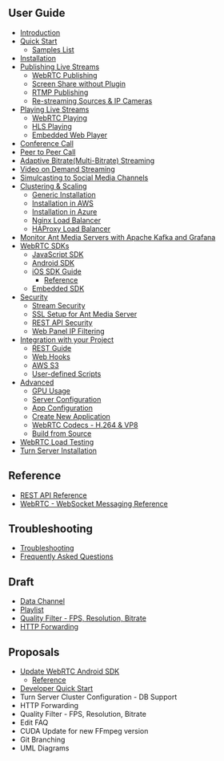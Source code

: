 ## User Guide
* [Introduction](Introduction)
* [Quick Start](Quick-Start)
  * [Samples List](Sample-List)
* [Installation](Installation)
* [Publishing Live Streams](Publishing-Live-Streams)
  * [WebRTC Publishing](WebRTC-Publishing)
  * [Screen Share without Plugin](WebRTC-Screen-Sharing-without-Plugin)
  * [RTMP Publishing](RTMP-Publishing)
  * [Re-streaming Sources & IP Cameras](Re-streaming)
* [Playing Live Streams](Playing-Live-Streams)
  * [WebRTC Playing](WebRTC-Playing)
  * [HLS Playing](HLS-Playing)
  * [Embedded Web Player](Embedded-Web-Player)
* [Conference Call](WebRTC-Conference-Call)
* [Peer to Peer Call](WebRTC-Peer-to-Peer-Communication)
* [Adaptive Bitrate(Multi-Bitrate) Streaming](Adaptive-Bitrate-Streaming)
* [Video on Demand Streaming](Play-Live-and-VoD-Streams-and-Previews)
* [Simulcasting to Social Media Channels](Simulcasting-to-Social-Media-Channels)
* [Clustering & Scaling](Clustering-&-Scaling)
  * [Generic Installation](Scaling-and-Load-Balancing)
  * [Installation in AWS](Scaling-with-AWS)
  * [Installation in Azure](Scaling-with-Azure)
  * [Nginx Load Balancer](Nginx-Load-Balancer)
  * [HAProxy Load Balancer](Load-Balancer-with-HAProxy-SSL-Termination)
* [Monitor Ant Media Servers with Apache Kafka and Grafana](How-to-Monitor-Ant-Media-Servers)
* [WebRTC SDKs](WebRTC-SDKs)
  * [JavaScript SDK](WebRTC-JavaScript-SDK-Guide)
  * [Android SDK](WebRTC-Android-SDK-Documentation)
  * [iOS SDK Guide](WebRTC-iOS-SDK-Guide)
    * [Reference](WebRTC-iOS-SDK-Reference)
  * [Embedded SDK](WebRTC-Embedded-SDK-Documentation)
* [Security](Security-Documentation)
  * [Stream Security](Stream-Security-Documentation)
  * [SSL Setup for Ant Media Server](SSL-Setup)
  * [REST API Security](REST-API-Security-Documentation)
  * [Web Panel IP Filtering](Web-Panel-IP-Filtering)
* [Integration with your Project](Integration-with-your-Project)
  * [REST Guide](REST-Guide)
  * [Web Hooks](Webhook-Integration)
  * [AWS S3](Amazon-(AWS)-S3-Integration)
  * [User-defined Scripts](User-defined-Scripts)
* [Advanced](Advanced)
  * [GPU Usage](GPU) 
  * [Server Configuration](Server-Configuration-Documentation) 
  * [App Configuration](Application-Configuration-Documentation)
  * [Create New Application](Create-New-Application)
  * [WebRTC Codecs - H.264 & VP8](WebRTC-Codecs)
  * [Build from Source](Build-From-Source)
* [WebRTC Load Testing](Load-Testing)
* [Turn Server Installation](Turn-Server-Installation)

## Reference
* [REST API Reference](https://antmedia.io/rest)
* [WebRTC - WebSocket Messaging Reference](WebRTC-WebSocket-Messaging-Reference)


## Troubleshooting
* [Troubleshooting](Troubleshooting)
* [Frequently Asked Questions](Frequently-Asked-Questions)

## Draft 
* [Data Channel](Data-Channel)
* [Playlist](Playlist)
* [Quality Filter - FPS, Resolution, Bitrate](Quality-Filter---FPS,-Resolution,-Bitrate)
* [HTTP Forwarding](HTTP-Forwarding)

## Proposals
* [Update WebRTC Android SDK](WebRTC-Android-SDK-Guide)
    * [Reference](WebRTC-Android-SDK-Reference)
* [Developer Quick Start](Developer-Quick-Start)
* Turn Server Cluster Configuration - DB Support
* HTTP Forwarding
* Quality Filter - FPS, Resolution, Bitrate
* Edit FAQ
* CUDA Update for new FFmpeg version
* Git Branching
* UML Diagrams